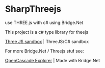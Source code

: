 # SharpThreejs
use THREE.js with c# using Bridge.Net

This project is a c# type library for theejs

[Three JS sandbox](http://creativecadtechnology.com/threejssharp/) | ThreeJS/C# sandbox

For more Bridge.Net / Threejs stuf see:

[OpenCascade Explorer](http://www.creativecadtechnology.com/OCC/ShowScript?userName=guido&groupName=demo&scriptName=MakeBottle) | Made with Bridge.Net

